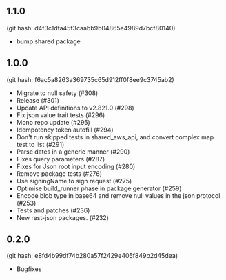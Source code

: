 ## 1.1.0

(git hash: d4f3c1dfa45f3caabb9b04865e4989d7bcf80140)

- bump shared package

## 1.0.0

(git hash: f6ac5a8263a369735c65d912ff0f8ee9c3745ab2)

- Migrate to null safety (#308)
- Release (#301)
- Update API definitions to v2.821.0 (#298)
- Fix json value trait tests (#296)
- Mono repo update (#295)
- Idempotency token autofill (#294)
- Don't run skipped tests in shared_aws_api, and convert complex map test to list (#291)
- Parse dates in a generic manner (#290)
- Fixes query parameters (#287)
- Fixes for Json root input encoding (#280)
- Remove package tests (#276)
- Use signingName to sign request (#275)
- Optimise build_runner phase in package generator (#259)
- Encode blob type in base64 and remove null values in the json protocol (#253)
- Tests and patches (#236)
- New rest-json packages. (#232)

## 0.2.0

(git hash: e8fd4b99df74b280a57f2429e405f849b2d45dea)

- Bugfixes


